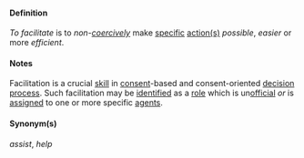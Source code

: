#### Definition

*To facilitate* is to *non-[coercively](https://github.com/gcassel/Modular-Organization-Terminology/blob/master/terms/coercion.md)* make [specific](https://github.com/gcassel/Modular-Organization-Terminology/blob/master/terms/specific.md) [action(s)](https://github.com/gcassel/Modular-Organization-Terminology/blob/master/terms/action.md) *possible*, *easier* or more *efficient*.  

#### Notes

Facilitation is a crucial [skill](https://github.com/gcassel/Modular-Organization-Terminology/blob/master/terms/skill.md) in [consent](https://github.com/gcassel/Modular-Organization-Terminology/blob/master/terms/consent.md)-based and consent-oriented [decision](https://github.com/gcassel/Modular-Organization-Terminology/blob/master/terms/decision.md) [process](https://github.com/gcassel/Modular-Organization-Terminology/blob/master/terms/process.md).  Such facilitation may be [identified](https://github.com/gcassel/Modular-Organization-Terminology/blob/master/terms/identify.md) as a [role](https://github.com/gcassel/Modular-Organization-Terminology/blob/master/terms/role.md) which is un[official](https://github.com/gcassel/Modular-Organization-Terminology/blob/master/terms/official.md) *or* is [assigned](https://github.com/gcassel/Modular-Organization-Terminology/blob/master/terms/assign.md) to one or more specific [agents](https://github.com/gcassel/Modular-Organization-Terminology/blob/master/terms/agent.md).

#### Synonym(s)

*assist*, *help*
